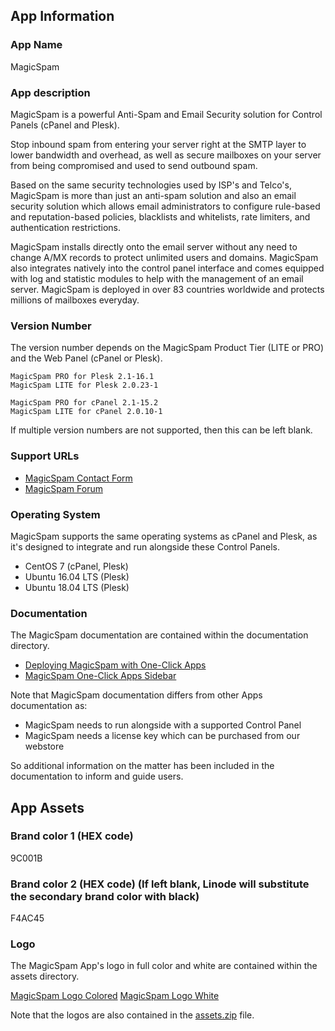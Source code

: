 ## App Information

### App Name

MagicSpam

### App description

MagicSpam is a powerful Anti-Spam and Email Security solution for Control Panels (cPanel and Plesk).

Stop inbound spam from entering your server right at the SMTP layer to lower bandwidth and overhead, as well as secure mailboxes on your server from being compromised and used to send outbound spam.

Based on the same security technologies used by ISP's and Telco's, MagicSpam is more than just an anti-spam solution and also an email security solution which allows email administrators to configure rule-based and reputation-based policies, blacklists and whitelists, rate limiters, and authentication restrictions.

MagicSpam installs directly onto the email server without any need to change A/MX records to protect unlimited users and domains. MagicSpam also integrates natively into the control panel interface and comes equipped with log and statistic modules to help with the management of an email server. MagicSpam is deployed in over 83 countries worldwide and protects millions of mailboxes everyday.

### Version Number

The version number depends on the MagicSpam Product Tier (LITE or PRO) and the Web Panel (cPanel or Plesk).

    MagicSpam PRO for Plesk 2.1-16.1
    MagicSpam LITE for Plesk 2.0.23-1

    MagicSpam PRO for cPanel 2.1-15.2
    MagicSpam LITE for cPanel 2.0.10-1

If multiple version numbers are not supported, then this can be left blank.

### Support URLs

* [MagicSpam Contact Form](https://www.magicspam.com/support.php)
* [MagicSpam Forum](https://forums.magicspam.com/magicspam)

### Operating System

MagicSpam supports the same operating systems as cPanel and Plesk, as it's designed to integrate and run alongside these Control Panels.

* CentOS 7 (cPanel, Plesk)
* Ubuntu 16.04 LTS (Plesk)
* Ubuntu 18.04 LTS (Plesk)

### Documentation

The MagicSpam documentation are contained within the documentation directory.

* [Deploying MagicSpam with One-Click Apps](documentation/linode_marketplace_magicspam_app_page.md)
* [MagicSpam One-Click Apps Sidebar](documentation/linode_manager_magicspam_information_sidebar.md)

Note that MagicSpam documentation differs from other Apps documentation as:

* MagicSpam needs to run alongside with a supported Control Panel
* MagicSpam needs a license key which can be purchased from our webstore

So additional information on the matter has been included in the documentation to inform and guide users.

## App Assets

### Brand color 1 (HEX code)

9C001B

### Brand color 2 (HEX code) (If left blank, Linode will substitute the secondary brand color with black)

F4AC45

### Logo

The MagicSpam App's logo in full color and white are contained within the assets directory.

[MagicSpam Logo Colored](assets/magicspam_logo_colored.ai)
[MagicSpam Logo White](assets/magicspam_logo_white.svg)

Note that the logos are also contained in the [assets.zip](assets.zip) file.
